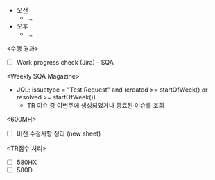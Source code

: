 - 오전
	- ...
- 오후
	- ...

<수행 경과>
- [ ] Work progress check (Jira) - SQA

\<Weekly SQA Magazine>
- JQL: issuetype = "Test Request" and (created >= startOfWeek() or resolved >= startOfWeek())
	- TR 이슈 중 이번주에 생성되었거나 종료된 이슈를 조회

<600MH>
- [ ] 비전 수정사항 정리 (new sheet)

<TR접수 처리>
- [ ] 580HX
- [ ] 580D